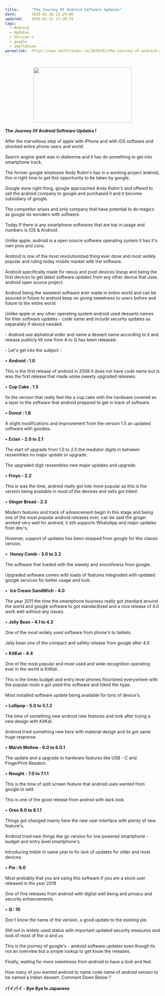 ```yaml
---
title:		"The Journey Of Android Software Updates"
date:		2020-01-28 23:29:00
updated:	2020-01-31 13:28:51
tags: 
  - Android
  - Updates
  - Version's
  - google
  - smartphone	
permalink:	https://www.techtracker.in/2020/01/the-journey-of-android-software-updates.html
---
```


<div><b><div class="separator" style="clear: both; text-align: center;"><br><div class="separator" style="clear: both; text-align: center;"><a href="https://lh3.googleusercontent.com/-TSps5767ZqY/XjPeN94YYLI/AAAAAAAABAM/-EulAPKl1ocSNV-KpRa1D8z1wTfXj3JYACLcBGAsYHQ/s1600/IMG_20200131_132823_309.jpg" imageanchor="1" style="margin-left: 1em; margin-right: 1em;"><img src="https://lh3.googleusercontent.com/-TSps5767ZqY/XjPeN94YYLI/AAAAAAAABAM/-EulAPKl1ocSNV-KpRa1D8z1wTfXj3JYACLcBGAsYHQ/s1600/IMG_20200131_132823_309.jpg" border="0" data-original-width="1280" data-original-height="720" width="320" height="180"></a></div></div></b></div><b><div><b><br></b></div>The Journey Of Android Software Updates !</b><div><br></div><div>After the marvellous step of apple with iPhone and with iOS software and shocked entire phone users and world.</div><div><br></div><div>Search engine giant was in dialemma and it has do something to get into smartphone track.</div><div><br></div><div>The former google employee Andy Rubin's has in a working project android, this is right time to get this opportunity to be taken by google.</div><div><br></div><div>Google done right thing, google approached Andy Rubin's and offered to sell the android company to google and purchased it and it become subsidiary of google.</div><div><br></div><div>The competitor arises and only company that have potential to do magics as google do wonders with software.<br><div><br></div><div>Today If there is any smartphone softwares that are top in usage and numbers is iOS &amp; Android.</div><div><br></div><div>Unlike apple, android is a open source software operating system it has it's own pros and cons.</div><div><br></div><div>Android Is one of the most revolutionized thing ever done and most widely popular and ruling today mobile market with the software.</div><div><br></div><div>Android specifically made for nexus and pixel devices lineup and being the first devices to get latest software updates from any other device that uses android open source project.</div><div><br></div><div>Android being the sweetest software ever made in entire world and can be assured in future to android keep on giving sweetness to users before and future to the entire world.</div><div><br></div><div>Unlike apple or any other operating system android used desserts names for thier software updates - code name and include security updates as separately If device needed.</div></div><div><br></div><div>- Android use alphatical order and name a dessert name according to it and release publicly till now from A to Q has been released.</div><div><br></div><div>- Let's get into the subject -</div><div><br></div><div>• <b>Android : 1.0</b></div><div><br></div><div>This is the first release of android in 2008 it does not have code name but is was the first release that made some sweety upgraded releases.</div><div><br></div><div>• <b>Cup Cake : 1.5</b></div><div><br></div><div>Its the version that really feel like a cup cake with the hardware covered as a layer to the software that android prepared to get in track of software.</div><div><br></div><div>• <b>Donut : 1.6</b></div><div><br></div><div>A slight modifications and improvement from the version 1.5 an updated software with goodies.</div><div><br></div><div>• <b>Eclair - 2.0 to 2.1</b></div><div><br></div><div>The start of upgrade from 1.0 to 2.0 the mediator digits in between ressembles no major update or upgrade.</div><div><br></div><div>The upgraded digit ressembles new major updates and upgrade.</div><div><br></div><div>• <b>Froyo - 2.2</b></div><div><br></div><div>This is was the time, android really got into more popular as this is the version being available in most of the devices and sells got hiked.</div><div><br></div><div>• <b>Ginger Bread - 2.3</b></div><div><br></div><div>Modern features and track of advancement begin In this stage and being one of the most popular android releases ever, can be said the ginger worked very well for android, it still supports WhatsApp and major updates from dev's,</div><div><br></div><div>However, support of updates has been stopped from google for this classic version.</div><div><br></div><div>•&nbsp; <b>Honey Comb - 3.0 to 3.2</b></div><div><br></div><div>The software that loaded with the sweety and smoothness from google.</div><div><br></div><div>Upgraded software comes with loads of features integraded with updated google services for better usage and look.</div><div><br></div><div>•&nbsp; <b>Ice Cream SandWich - 4.0&nbsp;</b></div><div><br></div><div>The year 2011 the time the smartphone business really got standard around the world and google software to got standardized and a nice release of 4.0 work well without any issues.</div><div><br></div><div>• <b>Jelly Bean - 4.1 to 4.3</b></div><div><br></div><div>One of the most widely used software from phone's to tablets.</div><div><br></div><div>Jelly bean one of the compact and safety release from google after 4.0</div><div><br></div><div>• <b>KitKat - 4.4</b></div><div><br></div><div>One of the most popular and most used and wide recognition operating ever in the world is KitKat.</div><div><br></div><div>This is the times budget and entry level phones flourished everywhere with the popular moto e got used this software and hiked the hype.</div><div><br></div><div>Most installed software update being available for tons of device's.</div><div><br></div><div>• <b>Lollipop - 5.0 to 5.1.2</b></div><div><br></div><div>The time of something new android new features and look after trying a new design with KitKat.</div><div><br></div><div>Android tried something new here with material design and its got same huge response.</div><div><br></div><div>• <b>Marsh Mellow - 6.0 to 6.0.1</b></div><div><br></div><div>The update and a upgrade to hardware features like USB - C and FingerPrint Readers.<br></div><div><br></div><div>• <b>Nought - 7.0 to 7.1.1</b></div><div><br></div><div>This is the time of split screen feature that android uses wanted from google to add.</div><div><br></div><div>This is one of the good release from androd with dark look.</div><div><br></div><div>• <b>Oreo 8.0 to 8.1.1</b></div><div><br></div><div>Things got changed mainly here the new user interface with plenty of new feature's.</div><div><br></div><div>Android tried new things like go version for low powered smartphone - budget and entry level smartphone's.</div><div><br></div><div>Introducing treble in same year to fix lack of updates for older and most devices.</div><div><br></div><div>• <b>Pie : 9.0</b></div><div><br></div><div>Most probably that you are using this software if you are a stock user released in the year 2019</div><div><br></div><div>One of fine releases from android with digital well being and privacy and security enhancements.</div><div><br></div><div>• <b>Q : 10</b></div><div><br></div><div>Don't know the name of the version, a good update to the existing pie.</div><div><br></div><div>Still not in widely used status with important updated security measures and look of most of the ui and ux.</div><div><br></div><div>This is the journey of google's - android software updates even though its not an overview but a simple lookup to get know the releases.</div><div><br></div><div>Finally, waiting for more sweetness from android to have a look and feel.</div><div><br></div><div>How many of you wanted android to name code name of android version to be named a Indian dessert. Comment Down Below ?</div><div><b><br></b></div><div><b>バイバイ - Bye Bye In Japanese</b>&nbsp;</div>
<!-- no comments on this post -->